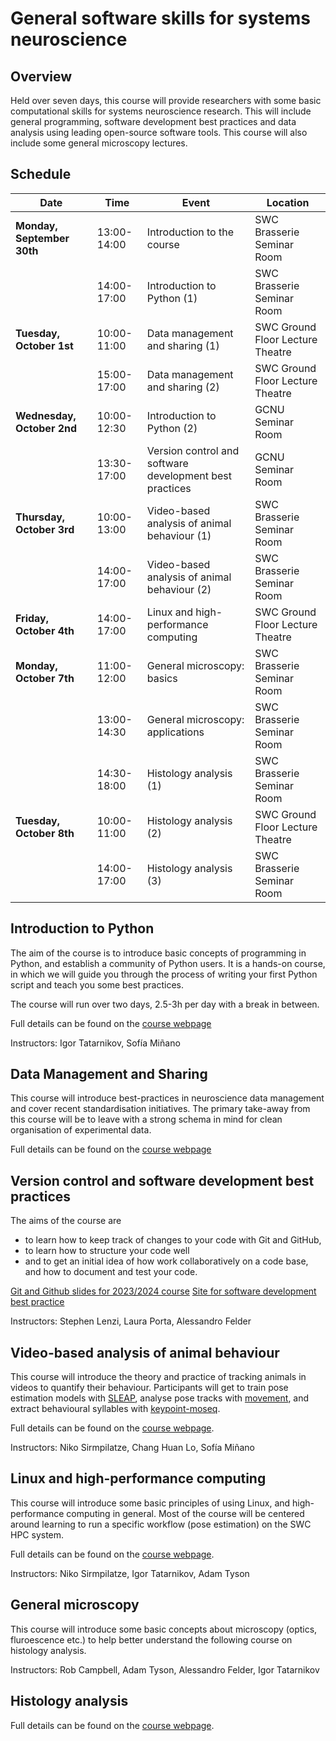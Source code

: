 # General software skills for systems neuroscience

## Overview
Held over seven days, this course will provide researchers with some basic computational skills for systems 
neuroscience research. This will include general programming, software development best practices and data analysis 
using leading open-source software tools. This course will also include some general microscopy lectures. 

## Schedule
| Date                  | Time           | Event                                                        | Location                           |
|-----------------------|----------------|--------------------------------------------------------------|------------------------------------|
| **Monday, September 30th** | 13:00-14:00    | Introduction to the course                                    | SWC Brasserie Seminar Room         |
|                       | 14:00-17:00    | Introduction to Python (1)                                    | SWC Brasserie Seminar Room         |
| **Tuesday, October 1st**   | 10:00-11:00    | Data management and sharing (1)                                | SWC Ground Floor Lecture Theatre   |
|                       | 15:00-17:00    | Data management and sharing (2)                                | SWC Ground Floor Lecture Theatre   |
| **Wednesday, October 2nd** | 10:00-12:30    | Introduction to Python (2)                                    | GCNU Seminar Room                  |
|                       | 13:30-17:00    | Version control and software development best practices       | GCNU Seminar Room                  |
| **Thursday, October 3rd**  | 10:00-13:00    | Video-based analysis of animal behaviour (1)                  | SWC Brasserie Seminar Room         |
|                       | 14:00-17:00    | Video-based analysis of animal behaviour (2)                  | SWC Brasserie Seminar Room         |
| **Friday, October 4th**    | 14:00-17:00    | Linux and high-performance computing                          | SWC Ground Floor Lecture Theatre   |
| **Monday, October 7th**    | 11:00-12:00    | General microscopy: basics                                    | SWC Brasserie Seminar Room         |
|                       | 13:00-14:30    | General microscopy: applications                              | SWC Brasserie Seminar Room         |
|                       | 14:30-18:00    | Histology analysis (1)                                        | SWC Brasserie Seminar Room         |
| **Tuesday, October 8th**   | 10:00-11:00    | Histology analysis (2)                                        | SWC Ground Floor Lecture Theatre   |
|                       | 14:00-17:00    | Histology analysis (3)                                        | SWC Brasserie Seminar Room         |


## Introduction to Python
The aim of the course is to introduce basic concepts of programming in Python, and establish a community of Python users. It is a hands-on course, in which we will guide you 
through the process of writing your first Python script and teach you some best practices.

The course will run over two days, 2.5-3h per day with a break in between.

Full details can be found on the [course webpage](https://software-skills.neuroinformatics.dev/courses/intro-software-dev.html)

Instructors: Igor Tatarnikov, Sofía Miñano

## Data Management and Sharing

 This course will introduce best-practices in neuroscience data management 
 and cover recent standardisation initiatives. The primary take-away from this course 
 will be to leave with a strong schema in mind for clean organisation of experimental data.

Full details can be found on the [course webpage](https://software-skills.neuroinformatics.dev/courses/data-management.html)

## Version control and software development best practices

The aims of the course are
* to learn how to keep track of changes to your code with Git and GitHub, 
* to learn how to structure your code well
* and to get an initial idea of how work collaboratively on a code base, and how to document and test your code.

[Git and Github slides for 2023/2024 course](https://docs.google.com/presentation/d/1HmTqmgB34deJILvPOQtwuaQR_iwGp5AwEwGf7tmx5hE/edit?usp=sharing)
[Site for software development best practice](collaborative-coding)

Instructors: Stephen Lenzi, Laura Porta, Alessandro Felder

## Video-based analysis of animal behaviour

This course will introduce the theory and practice of tracking animals in videos to quantify their behaviour.
Participants will get to train pose estimation models
with [SLEAP](https://sleap.ai/), analyse pose tracks
with [movement](https://movement.neuroinformatics.dev/), and extract behavioural syllables with [keypoint-moseq](https://keypoint-moseq.readthedocs.io/en/latest/index.html). 

Full details can be found on the [course webpage](video-analysis).

Instructors: Niko Sirmpilatze, Chang Huan Lo, Sofía Miñano

## Linux and high-performance computing
This course will introduce some basic principles of using Linux, and high-performance computing in general. Most of 
the course will be centered around learning to run a specific workflow (pose estimation) on the SWC HPC system. 

Full details can be found on the [course webpage](hpc-behaviour).

Instructors: Niko Sirmpilatze, Igor Tatarnikov, Adam Tyson

## General microscopy
This course will introduce some basic concepts about microscopy (optics, fluroescence etc.) to help better understand 
the following course on histology analysis.

Instructors: Rob Campbell, Adam Tyson, Alessandro Felder, Igor Tatarnikov


## Histology analysis

Full details can be found on the [course webpage](https://brainglobe.info/community/courses/scheduled/oct-2024/index.html).
